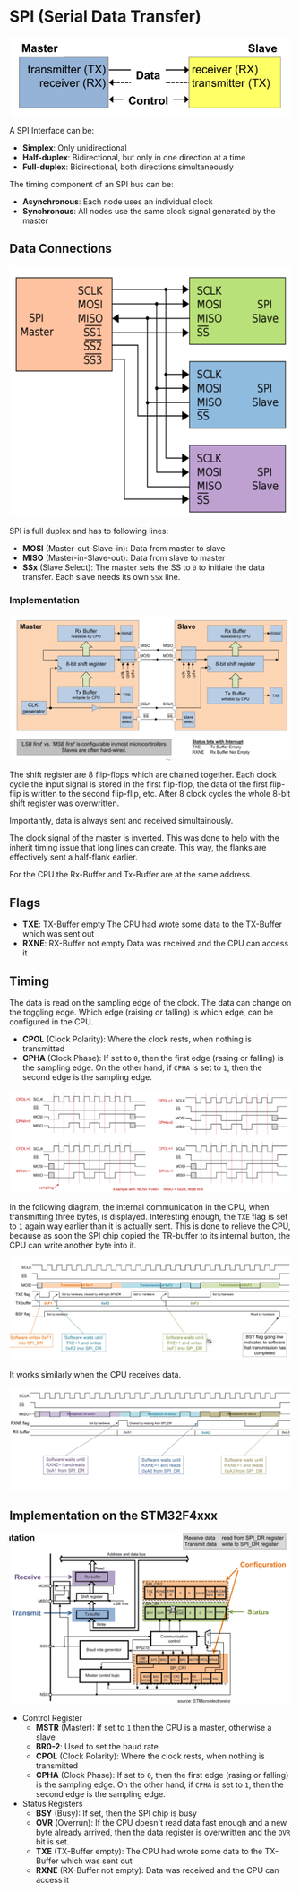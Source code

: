 # SPI (Serial Data Transfer)

![image-20230315101611827](res/SPI/image-20230315101611827.png)

A SPI Interface can be:

* **Simplex**: Only unidirectional
* **Half-duplex**: Bidirectional, but only in one direction at a time
* **Full-duplex**: Bidirectional, both directions simultaneously

The timing component of an SPI bus can be:

* **Asynchronous**: Each node uses an individual clock
* **Synchronous**: All nodes use the same clock signal generated by the master

## Data Connections

![image-20230315102549548](res/SPI/image-20230315102549548.png)

SPI is full duplex and has to following lines:

* **MOSI** (Master-out-Slave-in): Data from master to slave
* **MISO** (Master-in-Slave-out): Data from slave to master
* **SSx** (Slave Select): The master sets the SS to `0` to initiate the data transfer. Each slave needs its own `SSx` line.

### Implementation

![image-20230315102853994](res/SPI/image-20230315102853994.png)

The shift register are 8 flip-flops which are chained together. Each clock cycle the input signal is stored in the first flip-flop, the data of the first flip-flip is written to the second flip-flip, etc. After 8 clock cycles the whole 8-bit shift register was overwritten. 

Importantly, data is always sent and received simultainously.

The clock signal of the master is inverted. This was done to help with the inherit timing issue that long lines can create. This way, the flanks are effectively sent a half-flank earlier.

For the CPU the Rx-Buffer and Tx-Buffer are at the same address.

## Flags

* **TXE**: TX-Buffer empty
  The CPU had wrote some data to the TX-Buffer which was sent out
* **RXNE**: RX-Buffer not empty
  Data was received and the CPU can access it

## Timing

The data is read on the sampling edge of the clock. The data can change on the toggling edge. Which edge (raising or falling) is which edge, can be configured in the CPU.

* **CPOL** (Clock Polarity): Where the clock rests, when nothing is transmitted
* **CPHA** (Clock Phase): If set to `0`, then the first edge (rasing or falling) is the sampling edge. On the other hand, if `CPHA` is set to `1`, then the second edge is the sampling edge.

![image-20230315105740126](res/SPI/image-20230315105740126.png)

In the following diagram, the internal communication in the CPU, when transmitting three bytes, is displayed. Interesting enough, the `TXE` flag is set to `1`  again way earlier than it is actually sent. This is done to relieve the CPU, because as soon the SPI chip copied the TR-buffer to its internal button, the CPU can write another byte into it.

![image-20230315112147837](res/SPI/image-20230315112147837.png)

It works similarly when the CPU receives data.

![image-20230315112251930](res/SPI/image-20230315112251930.png)

## Implementation on the STM32F4xxx

![image-20230315111334780](res/SPI/image-20230315111334780.png)

* Control Register
  * **MSTR** (Master): If set to `1` then the CPU is a master, otherwise a slave
  * **BR0-2**: Used to set the baud rate
  * **CPOL** (Clock Polarity): Where the clock rests, when nothing is transmitted
  * **CPHA** (Clock Phase): If set to `0`, then the first edge (rasing or falling) is the sampling edge. On the other hand, if `CPHA` is set to `1`, then the second edge is the sampling edge.
* Status Registers
  * **BSY** (Busy): If set, then the SPI chip is busy
  * **OVR** (Overrun): If the CPU doesn't read data fast enough and a new byte already arrived, then the data register is overwritten and the `OVR` bit is set.
  * **TXE** (TX-Buffer empty): The CPU had wrote some data to the TX-Buffer which was sent out
  * **RXNE** (RX-Buffer not empty): Data was received and the CPU can access it